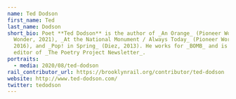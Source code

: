 ```yaml
---
name: Ted Dodson
first_name: Ted
last_name: Dodson
short_bio: Poet **Ted Dodson** is the author of _An Orange_ (Pioneer Works /
  Wonder, 2021), _At the National Monument / Always Today_ (Pioneer Works,
  2016), and _Pop! in Spring_ (Diez, 2013). He works for _BOMB_ and is a former
  editor of _The Poetry Project Newsletter_.
portraits:
  - media: 2020/08/ted-dodson
rail_contributor_url: https://brooklynrail.org/contributor/ted-dodson
website: http://www.ted-dodson.com/
twitter: tedodson
---
```

